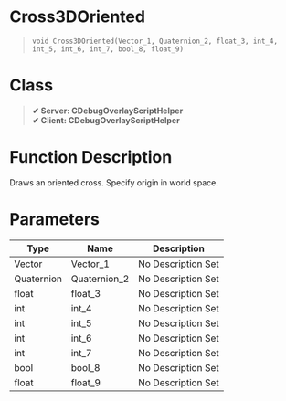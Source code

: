# Cross3DOriented
> `void Cross3DOriented(Vector_1, Quaternion_2, float_3, int_4, int_5, int_6, int_7, bool_8, float_9)`
# Class
> __✔ Server: CDebugOverlayScriptHelper__  
> __✔ Client: CDebugOverlayScriptHelper__  
# Function Description
Draws an oriented cross. Specify origin in world space.
# Parameters
Type|Name|Description
--|--|--
Vector|Vector_1|No Description Set
Quaternion|Quaternion_2|No Description Set
float|float_3|No Description Set
int|int_4|No Description Set
int|int_5|No Description Set
int|int_6|No Description Set
int|int_7|No Description Set
bool|bool_8|No Description Set
float|float_9|No Description Set
